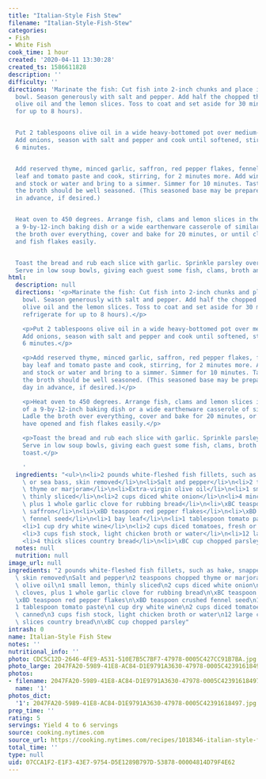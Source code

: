 ```yaml
---
title: "Italian-Style Fish Stew"
filename: "Italian-Style-Fish-Stew"
categories:
- Fish
- White Fish
cook_time: 1 hour
created: '2020-04-11 13:30:28'
created_ts: 1586611828
description: ''
difficulty: ''
directions: 'Marinate the fish: Cut fish into 2-inch chunks and place in a medium
  bowl. Season generously with salt and pepper. Add half the chopped thyme, 1 tablespoon
  olive oil and the lemon slices. Toss to coat and set aside for 30 minutes (or refrigerate
  for up to 8 hours).


  Put 2 tablespoons olive oil in a wide heavy-bottomed pot over medium-high heat.
  Add onions, season with salt and pepper and cook until softened, stirring, 5 or
  6 minutes.


  Add reserved thyme, minced garlic, saffron, red pepper flakes, fennel seed, bay
  leaf and tomato paste and cook, stirring, for 2 minutes more. Add wine, tomatoes
  and stock or water and bring to a simmer. Simmer for 10 minutes. Taste and adjust;
  the broth should be well seasoned. (This seasoned base may be prepared up to 1 day
  in advance, if desired.)


  Heat oven to 450 degrees. Arrange fish, clams and lemon slices in the bottom of
  a 9-by-12-inch baking dish or a wide earthenware casserole of similar size. Ladle
  the broth over everything, cover and bake for 20 minutes, or until clams have opened
  and fish flakes easily.


  Toast the bread and rub each slice with garlic. Sprinkle parsley over the soup.
  Serve in low soup bowls, giving each guest some fish, clams, broth and garlic toast.'
html:
  description: null
  directions: '<p>Marinate the fish: Cut fish into 2-inch chunks and place in a medium
    bowl. Season generously with salt and pepper. Add half the chopped thyme, 1 tablespoon
    olive oil and the lemon slices. Toss to coat and set aside for 30 minutes (or
    refrigerate for up to 8 hours).</p>

    <p>Put 2 tablespoons olive oil in a wide heavy-bottomed pot over medium-high heat.
    Add onions, season with salt and pepper and cook until softened, stirring, 5 or
    6 minutes.</p>

    <p>Add reserved thyme, minced garlic, saffron, red pepper flakes, fennel seed,
    bay leaf and tomato paste and cook, stirring, for 2 minutes more. Add wine, tomatoes
    and stock or water and bring to a simmer. Simmer for 10 minutes. Taste and adjust;
    the broth should be well seasoned. (This seasoned base may be prepared up to 1
    day in advance, if desired.)</p>

    <p>Heat oven to 450 degrees. Arrange fish, clams and lemon slices in the bottom
    of a 9-by-12-inch baking dish or a wide earthenware casserole of similar size.
    Ladle the broth over everything, cover and bake for 20 minutes, or until clams
    have opened and fish flakes easily.</p>

    <p>Toast the bread and rub each slice with garlic. Sprinkle parsley over the soup.
    Serve in low soup bowls, giving each guest some fish, clams, broth and garlic
    toast.</p>

    '
  ingredients: "<ul>\n<li>2 pounds white-fleshed fish fillets, such as hake, snapper\
    \ or sea bass, skin removed</li>\n<li>Salt and pepper</li>\n<li>2 teaspoons chopped\
    \ thyme or marjoram</li>\n<li>Extra-virgin olive oil</li>\n<li>1 small lemon,\
    \ thinly sliced</li>\n<li>2 cups diced white onion</li>\n<li>4 minced garlic cloves,\
    \ plus 1 whole garlic clove for rubbing bread</li>\n<li>\xBC teaspoon crushed\
    \ saffron</li>\n<li>\xBD teaspoon red pepper flakes</li>\n<li>\xBD teaspoon crushed\
    \ fennel seed</li>\n<li>1 bay leaf</li>\n<li>1 tablespoon tomato paste</li>\n\
    <li>1 cup dry white wine</li>\n<li>2 cups diced tomatoes, fresh or canned</li>\n\
    <li>3 cups fish stock, light chicken broth or water</li>\n<li>12 large clams</li>\n\
    <li>4 thick slices country bread</li>\n<li>\xBC cup chopped parsley</li>\n</ul>\n"
  notes: null
  nutrition: null
image_url: null
ingredients: "2 pounds white-fleshed fish fillets, such as hake, snapper or sea bass,\
  \ skin removed\nSalt and pepper\n2 teaspoons chopped thyme or marjoram\nExtra-virgin\
  \ olive oil\n1 small lemon, thinly sliced\n2 cups diced white onion\n4 minced garlic\
  \ cloves, plus 1 whole garlic clove for rubbing bread\n\xBC teaspoon crushed saffron\n\
  \xBD teaspoon red pepper flakes\n\xBD teaspoon crushed fennel seed\n1 bay leaf\n\
  1 tablespoon tomato paste\n1 cup dry white wine\n2 cups diced tomatoes, fresh or\
  \ canned\n3 cups fish stock, light chicken broth or water\n12 large clams\n4 thick\
  \ slices country bread\n\xBC cup chopped parsley"
intrash: 0
name: Italian-Style Fish Stew
notes: ''
nutritional_info: ''
photo: CDC5C12D-2646-4FE9-A531-510E7B5C7BF7-47978-0005C427CC91B7BA.jpg
photo_large: 2047FA20-5989-41E8-AC84-D1E9791A3630-47978-0005C42391618497.jpg
photos:
- filename: 2047FA20-5989-41E8-AC84-D1E9791A3630-47978-0005C42391618497.jpg
  name: '1'
photos_dict:
  '1': 2047FA20-5989-41E8-AC84-D1E9791A3630-47978-0005C42391618497.jpg
prep_time: ''
rating: 5
servings: Yield 4 to 6 servings
source: cooking.nytimes.com
source_url: https://cooking.nytimes.com/recipes/1018346-italian-style-fish-stew?action=click&module=Global%20Search%20Recipe%20Card&pgType=search&rank=3
total_time: ''
type: null
uid: 07CCA1F2-E1F3-43E7-9754-D5E1289B797D-53878-00004814D79F4E62
---
```

